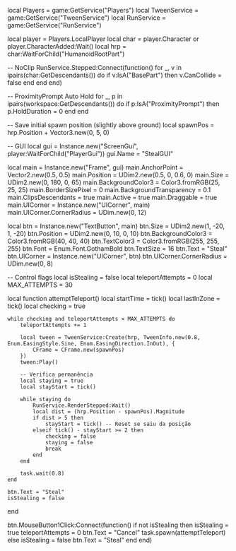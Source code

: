 local Players = game:GetService("Players")
local TweenService = game:GetService("TweenService")
local RunService = game:GetService("RunService")

local player = Players.LocalPlayer
local char = player.Character or player.CharacterAdded:Wait()
local hrp = char:WaitForChild("HumanoidRootPart")

-- NoClip
RunService.Stepped:Connect(function()
    for _, v in ipairs(char:GetDescendants()) do
        if v:IsA("BasePart") then
            v.CanCollide = false
        end
    end
end)

-- ProximityPrompt Auto Hold
for _, p in ipairs(workspace:GetDescendants()) do
    if p:IsA("ProximityPrompt") then
        p.HoldDuration = 0
    end
end

-- Save initial spawn position (slightly above ground)
local spawnPos = hrp.Position + Vector3.new(0, 5, 0)

-- GUI
local gui = Instance.new("ScreenGui", player:WaitForChild("PlayerGui"))
gui.Name = "StealGUI"

local main = Instance.new("Frame", gui)
main.AnchorPoint = Vector2.new(0.5, 0.5)
main.Position = UDim2.new(0.5, 0, 0.6, 0)
main.Size = UDim2.new(0, 180, 0, 65)
main.BackgroundColor3 = Color3.fromRGB(25, 25, 25)
main.BorderSizePixel = 0
main.BackgroundTransparency = 0.1
main.ClipsDescendants = true
main.Active = true
main.Draggable = true
main.UICorner = Instance.new("UICorner", main)
main.UICorner.CornerRadius = UDim.new(0, 12)

local btn = Instance.new("TextButton", main)
btn.Size = UDim2.new(1, -20, 1, -20)
btn.Position = UDim2.new(0, 10, 0, 10)
btn.BackgroundColor3 = Color3.fromRGB(40, 40, 40)
btn.TextColor3 = Color3.fromRGB(255, 255, 255)
btn.Font = Enum.Font.GothamBold
btn.TextSize = 16
btn.Text = "Steal"
btn.UICorner = Instance.new("UICorner", btn)
btn.UICorner.CornerRadius = UDim.new(0, 8)

-- Control flags
local isStealing = false
local teleportAttempts = 0
local MAX_ATTEMPTS = 30

local function attemptTeleport()
    local startTime = tick()
    local lastInZone = tick()
    local checking = true

    while checking and teleportAttempts < MAX_ATTEMPTS do
        teleportAttempts += 1

        local tween = TweenService:Create(hrp, TweenInfo.new(0.8, Enum.EasingStyle.Sine, Enum.EasingDirection.InOut), {
            CFrame = CFrame.new(spawnPos)
        })
        tween:Play()

        -- Verifica permanência
        local staying = true
        local stayStart = tick()

        while staying do
            RunService.RenderStepped:Wait()
            local dist = (hrp.Position - spawnPos).Magnitude
            if dist > 5 then
                stayStart = tick() -- Reset se saiu da posição
            elseif tick() - stayStart >= 2 then
                checking = false
                staying = false
                break
            end
        end

        task.wait(0.8)
    end

    btn.Text = "Steal"
    isStealing = false
end

btn.MouseButton1Click:Connect(function()
    if not isStealing then
        isStealing = true
        teleportAttempts = 0
        btn.Text = "Cancel"
        task.spawn(attemptTeleport)
    else
        isStealing = false
        btn.Text = "Steal"
    end
end)
